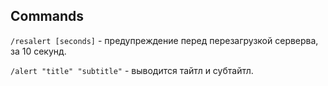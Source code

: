## Commands

`/resalert [seconds]` - предупреждение перед перезагрузкой серверва, за 10 секунд.

`/alert "title" "subtitle"` - выводится тайтл и субтайтл.
